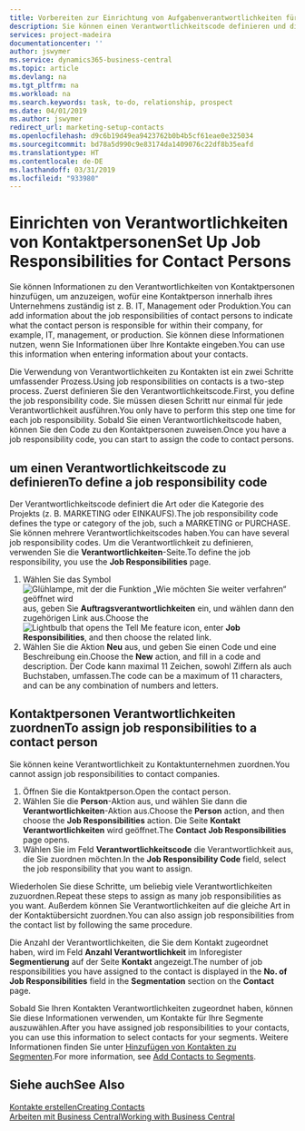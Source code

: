 ```yaml
---
title: Vorbereiten zur Einrichtung von Aufgabenverantwortlichkeiten für Kontakte | Microsoft Docs
description: Sie können einen Verantwortlichkeitscode definieren und diesen einem Kontakt zuweisen, um den Aufgaben anzuzeigen, dass Ihr Kontakt bei dem Unternehmen, z IT, oder Produktion verantwortlich ist.
services: project-madeira
documentationcenter: ''
author: jswymer
ms.service: dynamics365-business-central
ms.topic: article
ms.devlang: na
ms.tgt_pltfrm: na
ms.workload: na
ms.search.keywords: task, to-do, relationship, prospect
ms.date: 04/01/2019
ms.author: jswymer
redirect_url: marketing-setup-contacts
ms.openlocfilehash: d9c6b19d49ea9423762b0b4b5cf61eae0e325034
ms.sourcegitcommit: bd78a5d990c9e83174da1409076c22df8b35eafd
ms.translationtype: HT
ms.contentlocale: de-DE
ms.lasthandoff: 03/31/2019
ms.locfileid: "933980"
---
```

# <a name="set-up-job-responsibilities-for-contact-persons"></a><span data-ttu-id="6637a-103">Einrichten von Verantwortlichkeiten von Kontaktpersonen</span><span class="sxs-lookup"><span data-stu-id="6637a-103">Set Up Job Responsibilities for Contact Persons</span></span>
<span data-ttu-id="6637a-104">Sie können Informationen zu den Verantwortlichkeiten von Kontaktpersonen hinzufügen, um anzuzeigen, wofür eine Kontaktperson innerhalb ihres Unternehmens zuständig ist z. B. IT, Management oder Produktion.</span><span class="sxs-lookup"><span data-stu-id="6637a-104">You can add information about the job responsibilities of contact persons to indicate what the contact person is responsible for within their company, for example, IT, management, or production.</span></span> <span data-ttu-id="6637a-105">Sie können diese Informationen nutzen, wenn Sie Informationen über Ihre Kontakte eingeben.</span><span class="sxs-lookup"><span data-stu-id="6637a-105">You can use this information when entering information about your contacts.</span></span>

<span data-ttu-id="6637a-106">Die Verwendung von Verantwortlichkeiten zu Kontakten ist ein zwei Schritte umfassender Prozess.</span><span class="sxs-lookup"><span data-stu-id="6637a-106">Using job responsibilities on contacts is a two-step process.</span></span> <span data-ttu-id="6637a-107">Zuerst definieren Sie den Verantwortlichkeitscode.</span><span class="sxs-lookup"><span data-stu-id="6637a-107">First, you define the job responsibility code.</span></span> <span data-ttu-id="6637a-108">Sie müssen diesen Schritt nur einmal für jede Verantwortlichkeit ausführen.</span><span class="sxs-lookup"><span data-stu-id="6637a-108">You only have to perform this step one time for each job responsibility.</span></span> <span data-ttu-id="6637a-109">Sobald Sie einen Verantwortlichkeitscode haben, können Sie den Code zu den Kontaktpersonen zuweisen.</span><span class="sxs-lookup"><span data-stu-id="6637a-109">Once you have a job responsibility code, you can start to assign the code to contact persons.</span></span>

## <a name="to-define-a-job-responsibility-code"></a><span data-ttu-id="6637a-110">um einen Verantwortlichkeitscode zu definieren</span><span class="sxs-lookup"><span data-stu-id="6637a-110">To define a job responsibility code</span></span>
<span data-ttu-id="6637a-111">Der Verantwortlichkeitscode definiert die Art oder die Kategorie des Projekts (z. B. MARKETING oder EINKAUFS).</span><span class="sxs-lookup"><span data-stu-id="6637a-111">The job responsibility code defines the type or category of the job, such a MARKETING or PURCHASE.</span></span> <span data-ttu-id="6637a-112">Sie können mehrere Verantwortlichkeitscodes haben.</span><span class="sxs-lookup"><span data-stu-id="6637a-112">You can have several job responsibility codes.</span></span> <span data-ttu-id="6637a-113">Um die Verantwortlichkeit zu definieren, verwenden Sie die **Verantwortlichkeiten**-Seite.</span><span class="sxs-lookup"><span data-stu-id="6637a-113">To define the job responsibility, you use the **Job Responsibilities** page.</span></span>

1. <span data-ttu-id="6637a-114">Wählen Sie das Symbol ![Glühlampe, mit der die Funktion „Wie möchten Sie weiter verfahren“ geöffnet wird](media/ui-search/search_small.png "Wie möchten Sie weiter verfahren?") aus, geben Sie **Auftragsverantwortlichkeiten** ein, und wählen dann den zugehörigen Link aus.</span><span class="sxs-lookup"><span data-stu-id="6637a-114">Choose the ![Lightbulb that opens the Tell Me feature](media/ui-search/search_small.png "Tell me what you want to do") icon, enter **Job Responsibilities**, and then choose the related link.</span></span>
2. <span data-ttu-id="6637a-115">Wählen Sie die Aktion **Neu** aus, und geben Sie einen Code und eine Beschreibung ein.</span><span class="sxs-lookup"><span data-stu-id="6637a-115">Choose the **New** action, and fill in a code and description.</span></span> <span data-ttu-id="6637a-116">Der Code kann maximal 11 Zeichen, sowohl Ziffern als auch Buchstaben, umfassen.</span><span class="sxs-lookup"><span data-stu-id="6637a-116">The code can be a maximum of 11 characters, and can be any combination of numbers and letters.</span></span>

## <a name="to-assign-job-responsibilities-to-a-contact-person"></a><span data-ttu-id="6637a-117">Kontaktpersonen Verantwortlichkeiten zuordnen</span><span class="sxs-lookup"><span data-stu-id="6637a-117">To assign job responsibilities to a contact person</span></span>
<span data-ttu-id="6637a-118">Sie können keine Verantwortlichkeit zu Kontaktunternehmen zuordnen.</span><span class="sxs-lookup"><span data-stu-id="6637a-118">You cannot assign job responsibilities to contact companies.</span></span>

1. <span data-ttu-id="6637a-119">Öffnen Sie die Kontaktperson.</span><span class="sxs-lookup"><span data-stu-id="6637a-119">Open the contact person.</span></span>
2. <span data-ttu-id="6637a-120">Wählen Sie die **Person**-Aktion aus, und wählen Sie dann die **Verantwortlichkeiten**-Aktion aus.</span><span class="sxs-lookup"><span data-stu-id="6637a-120">Choose the **Person** action, and then choose the **Job Responsibilities** action.</span></span> <span data-ttu-id="6637a-121">Die Seite **Kontakt Verantwortlichkeiten** wird geöffnet.</span><span class="sxs-lookup"><span data-stu-id="6637a-121">The **Contact Job Responsibilities** page opens.</span></span>
3. <span data-ttu-id="6637a-122">Wählen Sie im Feld **Verantwortlichkeitscode** die Verantwortlichkeit aus, die Sie zuordnen möchten.</span><span class="sxs-lookup"><span data-stu-id="6637a-122">In the **Job Responsibility Code** field, select the job responsibility that you want to assign.</span></span>

<span data-ttu-id="6637a-123">Wiederholen Sie diese Schritte, um beliebig viele Verantwortlichkeiten zuzuordnen.</span><span class="sxs-lookup"><span data-stu-id="6637a-123">Repeat these steps to assign as many job responsibilities as you want.</span></span> <span data-ttu-id="6637a-124">Außerdem können Sie Verantwortlichkeiten auf die gleiche Art in der Kontaktübersicht zuordnen.</span><span class="sxs-lookup"><span data-stu-id="6637a-124">You can also assign job responsibilities from the contact list by following the same procedure.</span></span>

<span data-ttu-id="6637a-125">Die Anzahl der Verantwortlichkeiten, die Sie dem Kontakt zugeordnet haben, wird im Feld **Anzahl Verantwortlichkeit** im Inforegister **Segmentierung** auf der Seite **Kontakt** angezeigt.</span><span class="sxs-lookup"><span data-stu-id="6637a-125">The number of job responsibilities you have assigned to the contact is displayed in the **No. of Job Responsibilities** field in the **Segmentation** section on the **Contact** page.</span></span>

<span data-ttu-id="6637a-126">Sobald Sie Ihren Kontakten Verantwortlichkeiten zugeordnet haben, können Sie diese Informationen verwenden, um Kontakte für Ihre Segmente auszuwählen.</span><span class="sxs-lookup"><span data-stu-id="6637a-126">After you have assigned job responsibilities to your contacts, you can use this information to select contacts for your segments.</span></span> <span data-ttu-id="6637a-127">Weitere Informationen finden Sie unter [Hinzufügen von Kontakten zu Segmenten](marketing-add-contact-segment.md).</span><span class="sxs-lookup"><span data-stu-id="6637a-127">For more information, see [Add Contacts to Segments](marketing-add-contact-segment.md).</span></span>

## <a name="see-also"></a><span data-ttu-id="6637a-128">Siehe auch</span><span class="sxs-lookup"><span data-stu-id="6637a-128">See Also</span></span>
[<span data-ttu-id="6637a-129">Kontakte erstellen</span><span class="sxs-lookup"><span data-stu-id="6637a-129">Creating Contacts</span></span>](marketing-create-contact-companies.md)  
[<span data-ttu-id="6637a-130">Arbeiten mit Business Central</span><span class="sxs-lookup"><span data-stu-id="6637a-130">Working with Business Central</span></span>](ui-work-product.md)
